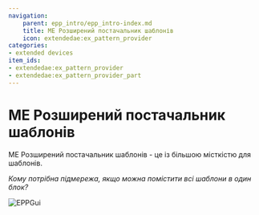```yaml
---
navigation:
    parent: epp_intro/epp_intro-index.md
    title: МЕ Розширений постачальник шаблонів
    icon: extendedae:ex_pattern_provider
categories:
- extended devices
item_ids:
- extendedae:ex_pattern_provider
- extendedae:ex_pattern_provider_part
---
```


# МЕ Розширений постачальник шаблонів

<Row gap="20">
<BlockImage id="extendedae:ex_pattern_provider" scale="8"></BlockImage>
<BlockImage id="extendedae:ex_pattern_provider" p:push_direction="up" scale="8"></BlockImage>
<GameScene zoom="8" background="transparent">
  <ImportStructure src="../structure/cable_ex_pattern_provider.snbt"></ImportStructure>
</GameScene>
</Row>

МЕ Розширений постачальник шаблонів - це <ItemLink id="ae2:pattern_provider" /> із більшою місткістю для шаблонів.

*Кому потрібна підмережа, якщо можна помістити всі шаблони в один блок?*

![EPPGui](../pic/epp_gui.png)
